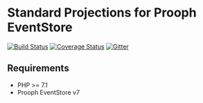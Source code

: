 # Standard Projections for Prooph EventStore

[![Build Status](https://travis-ci.org/prooph/standard-projections.svg?branch=master)](https://travis-ci.org/prooph/standard-projections)
[![Coverage Status](https://coveralls.io/repos/prooph/standard-projections/badge.svg?branch=master&service=github)](https://coveralls.io/github/prooph/standard-projections?branch=master)
[![Gitter](https://badges.gitter.im/Join%20Chat.svg)](https://gitter.im/prooph/improoph)

Requirements
------------

- PHP >= 7.1
- Prooph EventStore v7

